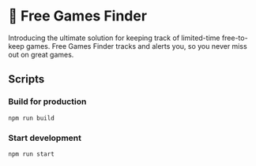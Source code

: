 # 🚀 Free Games Finder

Introducing the ultimate solution for keeping track of limited-time free-to-keep games. Free Games Finder tracks and alerts you, so you never miss out on great games.

## Scripts

### Build for production

`npm run build`

### Start development

`npm run start`
